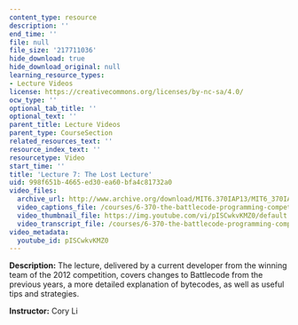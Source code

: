 ```yaml
---
content_type: resource
description: ''
end_time: ''
file: null
file_size: '217711036'
hide_download: true
hide_download_original: null
learning_resource_types:
- Lecture Videos
license: https://creativecommons.org/licenses/by-nc-sa/4.0/
ocw_type: ''
optional_tab_title: ''
optional_text: ''
parent_title: Lecture Videos
parent_type: CourseSection
related_resources_text: ''
resource_index_text: ''
resourcetype: Video
start_time: ''
title: 'Lecture 7: The Lost Lecture'
uid: 998f651b-4665-ed30-ea60-bfa4c81732a0
video_files:
  archive_url: http://www.archive.org/download/MIT6.370IAP13/MIT6_370IAP13_lec7_ipod.mp4
  video_captions_file: /courses/6-370-the-battlecode-programming-competition-january-iap-2013/f06d6f7335dc56caae77662d4f6fb316_pISCwkvKMZ0.vtt
  video_thumbnail_file: https://img.youtube.com/vi/pISCwkvKMZ0/default.jpg
  video_transcript_file: /courses/6-370-the-battlecode-programming-competition-january-iap-2013/9f184ed8b81cf0717d0324b6dd5e9a50_pISCwkvKMZ0.pdf
video_metadata:
  youtube_id: pISCwkvKMZ0
---
```


**Description:** The lecture, delivered by a current developer from the winning team of the 2012 competition, covers changes to Battlecode from the previous years, a more detailed explanation of bytecodes, as well as useful tips and strategies.

**Instructor:** Cory Li

